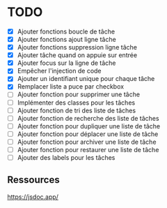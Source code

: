 # TODO

- [X] Ajouter fonctions boucle de tâche
- [X] Ajouter fonctions ajout ligne tâche
- [X] Ajouter fonctions suppression ligne tâche
- [X] Ajouter tâche quand on appuie sur entrée
- [X] Ajouter focus sur la ligne de tâche
- [X] Empêcher l'injection de code
- [X] Ajouter un identifiant unique pour chaque tâche
- [X] Remplacer liste a puce par checkbox
- [ ] Ajouter fonction pour supprimer une tâche
- [ ] Implémenter des classes pour les tâches
- [ ] Ajouter fonction de tri des liste de tâches
- [ ] Ajouter fonction de recherche des liste de tâches
- [ ] Ajouter fonction pour dupliquer une liste de tâche
- [ ] Ajouter fonction pour déplacer une liste de tâche
- [ ] Ajouter fonction pour archiver une liste de tâche
- [ ] Ajouter fonction pour restaurer une liste de tâche
- [ ] Ajouter des labels pour les tâches

## Ressources

https://jsdoc.app/ 